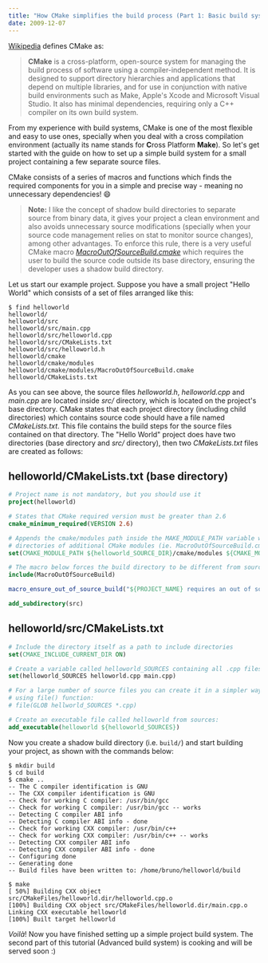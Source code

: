 ```yaml
---
title: "How CMake simplifies the build process (Part 1: Basic build system)"
date: 2009-12-07
---
```


 [Wikipedia](http://en.wikipedia.org/wiki/CMake) defines CMake as:

> **CMake** is a cross-platform, open-source system for managing the
build process of software using a compiler-independent method. It is
designed to support directory hierarchies and applications that depend
on multiple libraries, and for use in conjunction with native build
environments such as Make, Apple's Xcode and Microsoft Visual Studio.
It also has minimal dependencies, requiring only a C++ compiler on its
own build system.

From my experience with build systems, CMake is one of the most flexible
and easy to use ones, specially when you deal with a cross compilation
environment (actually its name stands for **C**ross Platform
**Make**). So let's get started with the guide on how to set up a
simple build system for a small project containing a few separate source
files.

CMake consists of a series of macros and functions which finds the
required components for you in a simple and precise way - meaning no
unnecessary dependencies! :smile:

> **Note:** I like the concept of shadow build directories to separate source from binary data, it gives your project a clean environment and also avoids unnecessary source modifications (specially when your source code management relies on stat to monitor source changes), among other advantages. To enforce this rule, there is a very useful CMake macro [*MacroOutOfSourceBuild.cmake*](https://github.com/esyr/cmake-hacks/blob/master/modules/MacroOutOfSourceBuild.cmake) which requires the user to build the source code outside its base directory, ensuring the developer uses a shadow build directory.

Let us start our example project. Suppose you have a small project
"Hello World" which consists of a set of files arranged like this:

```shell
$ find helloworld
helloworld/
helloworld/src
helloworld/src/main.cpp
helloworld/src/helloworld.cpp
helloworld/src/CMakeLists.txt
helloworld/src/helloworld.h
helloworld/cmake
helloworld/cmake/modules
helloworld/cmake/modules/MacroOutOfSourceBuild.cmake
helloworld/CMakeLists.txt
```

As you can see above, the source files *helloworld.h*, *helloworld.cpp*
and *main.cpp* are located inside *src/* directory, which is located on
the project's base directory. CMake states that each project directory
(including child directories) which contains source code should have a
file named *CMakeLists.txt*. This file contains the build steps for the
source files contained on that directory. The "Hello World" project
does have two directories (base directory and *src/* directory), then
two *CMakeLists.txt* files are created as follows:

## helloworld/CMakeLists.txt (base directory)

```cmake
# Project name is not mandatory, but you should use it
project(helloworld)

# States that CMake required version must be greater than 2.6
cmake_minimum_required(VERSION 2.6)

# Appends the cmake/modules path inside the MAKE_MODULE_PATH variable which stores the
# directories of additional CMake modules (ie. MacroOutOfSourceBuild.cmake):
set(CMAKE_MODULE_PATH ${helloworld_SOURCE_DIR}/cmake/modules ${CMAKE_MODULE_PATH})

# The macro below forces the build directory to be different from source directory:
include(MacroOutOfSourceBuild)

macro_ensure_out_of_source_build("${PROJECT_NAME} requires an out of source build.")

add_subdirectory(src)
```

## helloworld/src/CMakeLists.txt

```cmake
# Include the directory itself as a path to include directories
set(CMAKE_INCLUDE_CURRENT_DIR ON)

# Create a variable called helloworld_SOURCES containing all .cpp files:
set(helloworld_SOURCES helloworld.cpp main.cpp)

# For a large number of source files you can create it in a simpler way
# using file() function:
# file(GLOB hellworld_SOURCES *.cpp)

# Create an executable file called helloworld from sources:
add_executable(helloworld ${helloworld_SOURCES})
```

Now you create a shadow build directory (i.e. `build/`) and start
building your project, as shown with the commands below:

```shell
$ mkdir build
$ cd build
$ cmake ..
-- The C compiler identification is GNU
-- The CXX compiler identification is GNU
-- Check for working C compiler: /usr/bin/gcc
-- Check for working C compiler: /usr/bin/gcc -- works
-- Detecting C compiler ABI info
-- Detecting C compiler ABI info - done
-- Check for working CXX compiler: /usr/bin/c++
-- Check for working CXX compiler: /usr/bin/c++ -- works
-- Detecting CXX compiler ABI info
-- Detecting CXX compiler ABI info - done
-- Configuring done
-- Generating done
-- Build files have been written to: /home/bruno/helloworld/build

$ make
[ 50%] Building CXX object src/CMakeFiles/helloworld.dir/helloworld.cpp.o
[100%] Building CXX object src/CMakeFiles/helloworld.dir/main.cpp.o
Linking CXX executable helloworld
[100%] Built target helloworld
```

*Voilà*! Now you have finished setting up a simple project build system.
The second part of this tutorial (Advanced build system) is cooking and
will be served soon :)
